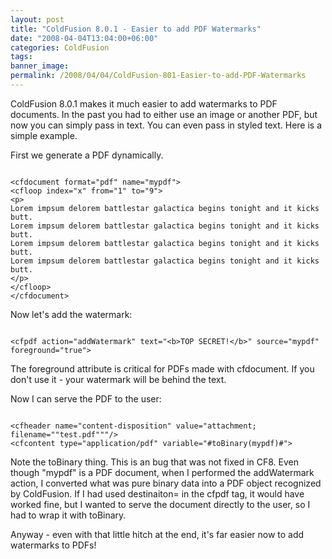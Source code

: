 ```yaml
---
layout: post
title: "ColdFusion 8.0.1 - Easier to add PDF Watermarks"
date: "2008-04-04T13:04:00+06:00"
categories: ColdFusion 
tags: 
banner_image: 
permalink: /2008/04/04/ColdFusion-801-Easier-to-add-PDF-Watermarks
---
```


ColdFusion 8.0.1 makes it much easier to add watermarks to PDF documents. In the past you had to either use an image or another PDF, but now you can simply pass in text. You can even pass in styled text. Here is a simple example.

First we generate a PDF dynamically.
<!--more-->
<code>
&lt;cfdocument format="pdf" name="mypdf"&gt;
&lt;cfloop index="x" from="1" to="9"&gt;
&lt;p&gt;
Lorem impsum delorem battlestar galactica begins tonight and it kicks butt.
Lorem impsum delorem battlestar galactica begins tonight and it kicks butt.
Lorem impsum delorem battlestar galactica begins tonight and it kicks butt.
Lorem impsum delorem battlestar galactica begins tonight and it kicks butt.
&lt;/p&gt;
&lt;/cfloop&gt;
&lt;/cfdocument&gt;
</code>

Now let's add the watermark:

<code>
&lt;cfpdf action="addWatermark" text="&lt;b&gt;TOP SECRET!&lt;/b&gt;" source="mypdf" foreground="true"&gt;
</code>

The foreground attribute is critical for PDFs made with cfdocument. If you don't use it - your watermark will be behind the text.

Now I can serve the PDF to the user:

<code>
&lt;cfheader name="content-disposition" value="attachment; filename=""test.pdf"""/&gt;
&lt;cfcontent type="application/pdf" variable="#toBinary(mypdf)#"&gt;
</code>

Note the toBinary thing. This is an bug that was not fixed in CF8. Even though "mypdf" is a PDF document, when I performed the addWatermark action, I converted what was pure binary data into a PDF object recognized by ColdFusion. If I had used destinaiton= in the cfpdf tag, it would have worked fine, but I wanted to serve the document directly to the user, so I had to wrap it with toBinary.

Anyway - even with that little hitch at the end, it's far easier now to add watermarks to PDFs!